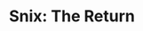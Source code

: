 ---
layout: other-video
permalink: /snix-the-return
title: "Snix: The Return"
video_number: 29
release_date: 1996-01-01
description: 
cast: 
video_info:
  - youtube;YouTube;EhO-51yNQ_o
  - bitchute;Bitchute archive;HU3HE8MNtOcb
poster: snix-2.jpg
video_available: true
medium: live action
old_cm_description: |
  I watched all of my old movies and my favorite was "Snix." To me, it was a classic, so as a joke, I decided to make its sequel after three years. I grew a lot in the past year and looked completely different, but still played the same role. I used the same mask from the original which was faded, crinkled and torn. As well as it being the return of Snix, it was also the return of me, making movies again like the old days.
james_old_star_rating: 3
james_old_number_rating: 7
---